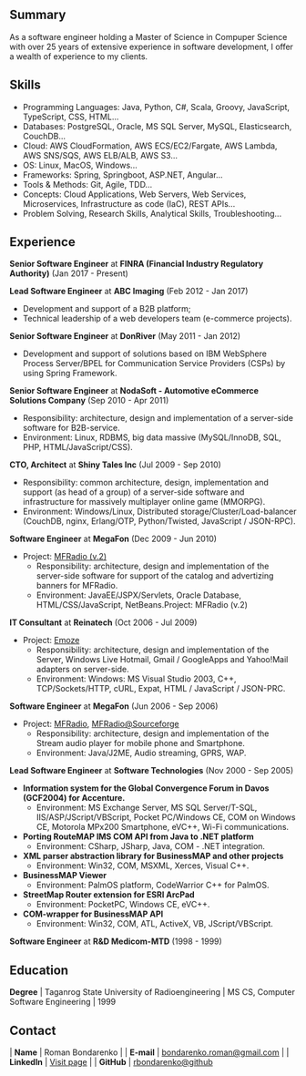 ## Summary
As a software engineer holding a Master of Science in Compuper Science with over 25 years of extensive experience in software development, I offer a wealth of experience to my clients.

## Skills
- Programming Languages: Java, Python, C#, Scala, Groovy, JavaScript, TypeScript, CSS, HTML...
- Databases: PostgreSQL, Oracle, MS SQL Server, MySQL, Elasticsearch, CouchDB...
- Cloud: AWS CloudFormation, AWS ECS/EC2/Fargate, AWS Lambda, AWS SNS/SQS, AWS ELB/ALB, AWS S3...
- OS: Linux, MacOS, Windows...
- Frameworks: Spring, Springboot, ASP.NET, Angular...
- Tools & Methods: Git, Agile, TDD...
- Concepts: Cloud Applications, Web Servers, Web Services, Microservices, Infrastructure as code (IaC), REST APIs...
- Problem Solving, Research Skills, Analytical Skills, Troubleshooting...

## Experience
**Senior Software Engineer** at **FINRA (Financial Industry Regulatory Authority)** (Jan 2017 - Present)

**Lead Software Engineer** at **ABC Imaging** (Feb 2012 - Jan 2017)
- Development and support of a B2B platform;
- Technical leadership of a web developers team (e-commerce projects).

**Senior Software Engineer** at **DonRiver** (May 2011 - Jan 2012)
- Development and support of solutions based on IBM WebSphere Process Server/BPEL for Communication Service Providers (CSPs) by using Spring Framework.

**Senior Software Engineer** at **NodaSoft - Automotive eCommerce Solutions Company** (Sep 2010 - Apr 2011)
- Responsibility: architecture, design and implementation of a server-side software for B2B-service.
- Environment: Linux, RDBMS, big data massive (MySQL/InnoDB, SQL, PHP, HTML/JavaScript/CSS).

**CTO, Architect** at **Shiny Tales Inc** (Jul 2009 - Sep 2010)
- Responsibility: common architecture, design, implementation and support (as head of a group) of a server-side software and infrastructure for massively multiplayer online game (MMORPG).
- Environment: Windows/Linux, Distributed storage/Cluster/Load-balancer (CouchDB, nginx, Erlang/OTP, Python/Twisted, JavaScript / JSON-RPC).

**Software Engineer** at **MegaFon** (Dec 2009 - Jun 2010)
- Project: [MFRadio (v.2)](http://kavkaz.megafon.ru/services/internet/mobilnoe_radio.html)
  - Responsibility: architecture, design and implementation of the server-side software for support of the catalog and advertizing banners for MFRadio.
  - Environment: JavaEE/JSPX/Servlets, Oracle Database, HTML/CSS/JavaScript, NetBeans.Project: MFRadio (v.2)

**IT Consultant** at **Reinatech** (Oct 2006 - Jul 2009)
- Project: [Emoze](http://www.emoze.com/en/get/index.asp)
  - Responsibility: architecture, design and implementation of the Server, Windows Live Hotmail, Gmail / GoogleApps and Yahoo!Mail adapters on server-side.
  - Environment: Windows: MS Visual Studio 2003, C++, TCP/Sockets/HTTP, cURL, Expat, HTML / JavaScript / JSON-PRC.

**Software Engineer** at **MegaFon** (Jun 2006 - Sep 2006)
- Project: [MFRadio](http://kavkaz.megafon.ru/services/internet/mobilnoe_radio.html), [MFRadio@Sourceforge](http://mfradio.sourceforge.net/)
  - Responsibility: architecture, design and implementation of the Stream audio player for mobile phone and Smartphone.
  - Environment: Java/J2ME, Audio streaming, GPRS, WAP.

**Lead Software Engineer** at **Software Technologies** (Nov 2000 - Sep 2005)
- __Information system for the Global Convergence Forum in Davos (GCF2004) for Accenture.__
  - Environment: MS Exchange Server, MS SQL Server/T-SQL, IIS/ASP/JScript/VBScript, Pocket PC/Windows CE, COM on Windows CE, Motorola MPx200 Smartphone, eVC++, Wi-Fi communications.
- __Porting RouteMAP IMS COM API from Java to .NET platform__
  - Environment: CSharp, JSharp, Java, COM - .NET integration.
- __XML parser abstraction library for BusinessMAP and other projects__
  - Environment: Win32, COM, MSXML, Xerces, Visual C++.
- __BusinessMAP Viewer__
  - Environment: PalmOS platform, CodeWarrior C++ for PalmOS.
- __StreetMap Router extension for ESRI ArcPad__
  - Environment: PocketPC, Windows CE, eVC++.
- __COM-wrapper for BusinessMAP API__
  - Environment: Win32, COM, ATL, ActiveX, VB, JScript/VBScript.

**Software Engineer** at **R&D Medicom-MTD** (1998 - 1999)

## Education
**Degree** | Taganrog State University of Radioengineering | MS CS, Computer Software Engineering | 1999

## Contact

| **Name** | Roman Bondarenko | 
| **E-mail** | [bondarenko.roman@gmail.com](mailto:bondarenko.roman@gmail.com) | 
| **LinkedIn** | [Visit page](https://www.linkedin.com/in/rbondarenko/) | 
| **GitHub** | [rbondarenko@github](https://rbondarenko.github.io)


